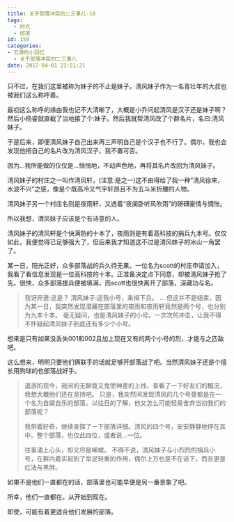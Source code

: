 ```yaml
---
title: 关于部落冲突的二三事儿-10
tags:
  - 时光
  - 部落
id: 159
categories:
- 云游的小回忆
  - 关于部落冲突的二三事儿
date: 2017-04-01 23:51:21
---
```


只不过，在我们这里被称为妹子的不止是妹子。清风妹子作为一名青壮年的大叔也被我们这么称呼着。

最初这么称呼的缘由我也记不大清晰了，大概是小乔问起清风是汉子还是妹子啊？然后小杨睿就直截了当地接了个:妹子。然后我就帮清风改了个群名片，名曰:清风妹子。

于是后来，即便清风妹子自己出来再三声明自己是个汉子也不行了。偶尔，我也会发现他把自己的名片改为清风汉子，我不置可否。

因为…我所能做的仅仅是…悄悄地，不动声色地，再将其名片改回为清风妹子。

清风妹子的村庄之一叫作清风轩。(注意:是之一)这不由得给了我一种“清风徐来，水波不兴”之感，像是个既高冷又气宇轩昂且不为五斗米折腰的人物。

清风妹子另一个村庄名则是夜雨轩，又透着“夜阑卧听风吹雨”的磅礴豪情与惆怅。

所以我想，清风妹子应该是个有诗意的人。
<!--more-->

清风妹子的清风轩是个快满防的十本了，夜雨则是有着高科技的捐兵九本号。仅仅如此，我便觉得已足够强大了，但后来我才知道这不过是清风妹子的冰山一角罢了。

某一日，阳光正好，众多部落战的兵久待无果。一位名为scott的村庄申请加入，我看了看信息发现是一位高科技的十本。正准备决定点下同意，却被清风妹子抢了先。很快，众多部落援兵便被填满，而scott也很快离开了部落，深藏功与名。
> 我讶异道:这是？
> 清风妹子:这我小号，来捐下兵。
> …
但这并不是结束，因为某一日，我突然发现潜藏在部落里的夜雨和夜雨轩竟然是两个号，也分别为九本十本。
毫无疑问，也是清风妹子的小号。一次次的冲击，让我不得不怀疑起清风妹子到底还有多少个小号。

想来是只有如果没丢失001和002且加上现在又有的两个小号的烈，才能与之匹敌吧。

这么想来，明明只要他们俩联手的话就足够开部落战了吧。当然清风妹子还是个擅长用狗球的也部落战好手。
> 退游的现今，我闲的无聊竟又鬼使神差的上线，查看了一下好友们的概况，我想大概他们还在坚持吧。
> 只是，我突然间发现清风的几个号竟都是在一个名为自娱自乐的部落。以往日的了解，他又怎么可能轻易舍弃当初我们的部落呢？
> 
> 我带着好奇，继续查探了一下部落详细。清风的四个号，安安静静地停在其中。整个部落，也仅此四位，或者说…一位。
> 
> 往事涌上心头，却又尽是唏嘘。
不得不说，清风妹子与小烈烈的捐兵小号，在群内着实起到了举足轻重的作用，偶尔上万也是不在话下，而且更是红法与黑胖。

如果不是他们一直都在的话，部落里也可能早便是另一番景象了吧。

所幸，他们一直都在。从开始到现在。

即使，可能有着更适合他们发展的部落。